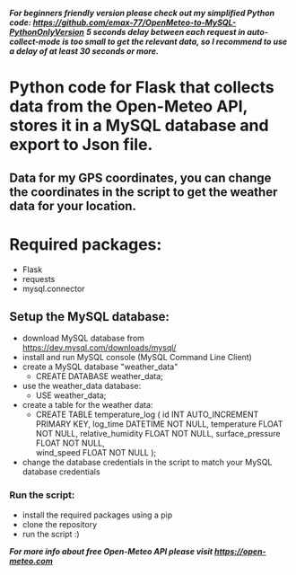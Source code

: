 ***For beginners friendly version please check out my simplified Python code: https://github.com/emax-77/OpenMeteo-to-MySQL-PythonOnlyVersion***
***5 seconds delay between each request in auto-collect-mode is too small to get the relevant data, so I recommend to use a delay of at least 30 seconds or more.***

# Python code for Flask that collects data from the Open-Meteo API, stores it in a MySQL database and export to Json file.

## Data for my GPS coordinates, you can change the coordinates in the script to get the weather data for your location.

# Required packages:
- Flask
- requests
- mysql.connector

## Setup the MySQL database:
- download MySQL database from https://dev.mysql.com/downloads/mysql/
- install and run MySQL console (MySQL Command Line Client)
- create a MySQL database "weather_data"
    - CREATE DATABASE weather_data;
- use the weather_data database:
    - USE weather_data;
- create a table for the weather data:
    - CREATE TABLE temperature_log (
    id INT AUTO_INCREMENT PRIMARY KEY,
    log_time DATETIME NOT NULL,
    temperature FLOAT NOT NULL,
    relative_humidity FLOAT NOT NULL,
    surface_pressure FLOAT NOT NULL,   
    wind_speed FLOAT NOT NULL  );
- change the database credentials in the script to match your MySQL database credentials

### Run the script:
- install the required packages using a pip
- clone the repository
- run the script :)

***For more info about free Open-Meteo API please visit https://open-meteo.com***


